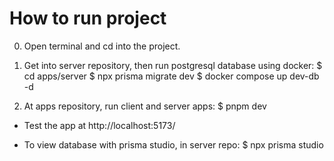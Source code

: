 # How to run project

0. Open terminal and cd into the project.

1. Get into server repository, then run postgresql database using docker:
   $ cd apps/server
   $ npx prisma migrate dev
   $ docker compose up dev-db -d

2. At apps repository, run client and server apps:
   $ pnpm dev

- Test the app at http://localhost:5173/

- To view database with prisma studio, in server repo:
  $ npx prisma studio
